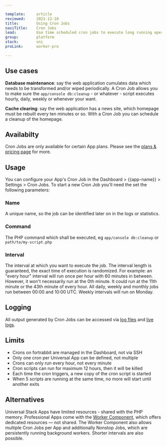 ```yaml
---

template:     article
reviewed:     2021-12-10
title:        Using Cron Jobs
naviTitle:    Cron Jobs
lead:         Use time scheduled cron jobs to execute long running operations in the background. They run at defined times, independent of visits to the web application.
group:        platform
stack:        uni
proLink:      worker-pro

---
```



## Use cases

**Database maintenance**: say the web application cumulates data which needs to be transformed and/or wiped periodically. A Cron Job allows you to make sure the `app/console db:cleanup` - or whatever - script executes hourly, daily, weekly or whenever your want.

**Cache clearing**: say the web application has a news site, which homepage must be rebuilt every ten minutes or so. With a Cron Job you can schedule a cleanup of the homepage.


## Availabilty

Cron Jobs are only available for certain App plans. Please see the [plans & pricing page](https://www.fortrabbit.com/pricing) for more.

## Usage

You can configure your App's Cron Job in the Dashboard > {{app-name}} > Settings > Cron Jobs. To start a new Cron Job you'll need the set the following parameters:

### Name

A unique name, so the job can be identified later on in the logs or statistics.

### Command

The PHP command which shall be executed, eg `app/console db:cleanup` or `path/to/my-script.php`

### Interval

The interval at which you want to execute the job. The interval length is guaranteed, the exact time of execution is randomized. For example: an "every hour" interval will run once per hour with 60 minutes in between. However, it won't necessarily run at the 0th minute. It could run at the 11th minute or the 43th minute of every hour. All daily, weekly and monthly jobs run between 00:00 and 10:00 UTC. Weekly intervals will run on Monday.

## Logging

All output generated by Cron Jobs can be accessed via [log files](logging-uni#toc-log-file-access) and [live logs](logging-uni#toc-live-log-access).


## Limits

* Crons on fortrabbit are managed in the Dashboard, not via SSH
* Only one cron per Universal App can be defined, not multiple
* Crons can only run every hour, not every minute
* Cron scripts can run for maximum 12 hours, then it will be killed
* Each time the cron triggers, a new copy of the cron script is started
* When 5 scripts are running at the same time, no more will start until another exits

## Alternatives

Universal Stack Apps have limited resources - shared with the PHP memory. Professional Apps come with the [Worker Component](worker-pro), which offers dedicated resources — not shared. The Worker Component also allows multiple Cron Jobs per App and additionally Nonstop Jobs, which are persistently running background workers. Shorter intervals are also possible.

